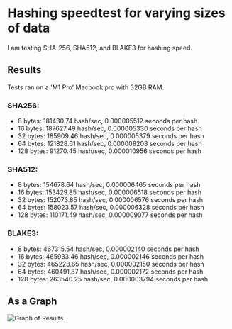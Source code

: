 # Hashing speedtest for varying sizes of data
I am testing SHA-256, SHA512, and BLAKE3 for hashing speed. 

## Results
Tests ran on a 'M1 Pro' Macbook pro with 32GB RAM.

### SHA256:
- 8 bytes: 181430.74 hash/sec, 0.000005512 seconds per hash
- 16 bytes: 187627.49 hash/sec, 0.000005330 seconds per hash
- 32 bytes: 185909.46 hash/sec, 0.000005379 seconds per hash
- 64 bytes: 121828.61 hash/sec, 0.000008208 seconds per hash
- 128 bytes: 91270.45 hash/sec, 0.000010956 seconds per hash
### SHA512:
- 8 bytes: 154678.64 hash/sec, 0.000006465 seconds per hash
- 16 bytes: 153429.85 hash/sec, 0.000006518 seconds per hash
- 32 bytes: 152073.85 hash/sec, 0.000006576 seconds per hash
- 64 bytes: 158023.57 hash/sec, 0.000006328 seconds per hash
- 128 bytes: 110171.49 hash/sec, 0.000009077 seconds per hash
### BLAKE3:
- 8 bytes: 467315.54 hash/sec, 0.000002140 seconds per hash
- 16 bytes: 465933.46 hash/sec, 0.000002146 seconds per hash
- 32 bytes: 465223.65 hash/sec, 0.000002150 seconds per hash
- 64 bytes: 460491.87 hash/sec, 0.000002172 seconds per hash
- 128 bytes: 263540.25 hash/sec, 0.000003794 seconds per hash

## As a Graph

![Graph of Results](imgs/graph_comparison.png)